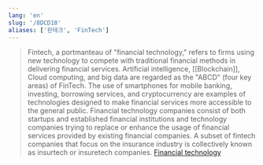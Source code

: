 ```yaml
---
lang: 'en'
slug: '/8DCD18'
aliases: ['핀테크', 'FinTech']
---
```


> Fintech, a portmanteau of "financial technology," refers to firms using new technology to compete with traditional financial methods in delivering financial services. Artificial intelligence, [[Blockchain]], Cloud computing, and big data are regarded as the "ABCD" (four key areas) of FinTech. The use of smartphones for mobile banking, investing, borrowing services, and cryptocurrency are examples of technologies designed to make financial services more accessible to the general public. Financial technology companies consist of both startups and established financial institutions and technology companies trying to replace or enhance the usage of financial services provided by existing financial companies. A subset of fintech companies that focus on the insurance industry is collectively known as insurtech or insuretech companies. [Financial technology](https://en.wikipedia.org/wiki/Financial_technology)
